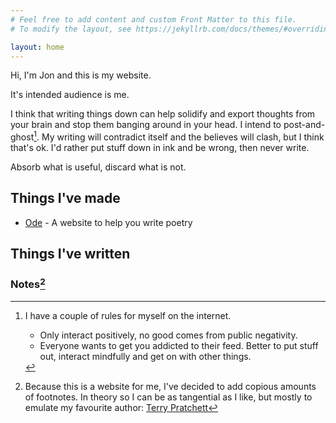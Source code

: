 ```yaml
---
# Feel free to add content and custom Front Matter to this file.
# To modify the layout, see https://jekyllrb.com/docs/themes/#overriding-theme-defaults

layout: home
---
```

Hi, I'm Jon and this is my website.

It's intended audience is me. 

I think that writing things down can help solidify and export thoughts from your brain and stop them banging around in your head. I intend to post-and-ghost[^ghost]. My writing will contradict itself and the believes will clash, but I think that's ok. I'd rather put stuff down in ink and be wrong, then never write. 

Absorb what is useful, discard what is not.

## Things I've made

* [Ode](https://jonathanfinerty.com/ode) - A website to help you write poetry


## Things I've written



### Notes[^footnotes] 

[^ghost]: I have a couple of rules for myself on the internet.
    * Only interact positively, no good comes from public negativity. 
    * Everyone wants to get you addicted to their feed. Better to put stuff out, interact mindfully and get on with other things.

[^footnotes]: Because this is a website for me, I've decided to add copious amounts of footnotes. In theory so I can be as tangential as I like, but mostly to emulate my favourite author: [Terry Pratchett](https://en.wikipedia.org/wiki/Terry_Pratchett)